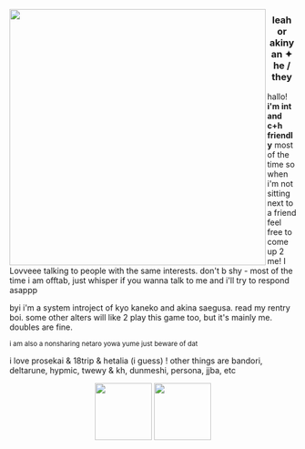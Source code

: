 <p align="center"> 
  <img src="https://media1.tenor.com/m/Gtp3CN94vU8AAAAC/rui-rui-kamishiro.gif" align="left" style="width: 450px;">
</p>
<h3><p align="center">
leah or akinyan ✦  he / they</h3>
</p>

<p align="left">
hallo! <b>i'm int and c+h friendly</b> most of the time so when i'm not sitting next to a friend feel free to come up 2 me! I Lovveee talking to people with the same interests. don't b shy - most of the time i am offtab, just whisper if you wanna talk to me and i'll try to respond asappp

byi i'm a system introject of kyo kaneko and akina saegusa. read my rentry boi. some other alters will like 2 play this game too, but it's mainly me. doubles are fine.
</p>
<sub>i am also a nonsharing netaro yowa yume just beware of dat</sub>

i love prosekai & 18trip & hetalia (i guess) ! other things are bandori, deltarune, hypmic, twewy & kh, dunmeshi, persona, jjba, etc
<p align="center"> 
  <img src="https://64.media.tumblr.com/d51e212bc28daeb7f5e53b5a2fd786a1/0baf6f1b405bb562-c6/s100x200/153c33ed1e8b3ebb7ab2cd244da5005380a2a5c5.gifv" align="center" style="width: 100px;">   <img src="https://64.media.tumblr.com/e960ef5b90706c77098cec98b72c2608/c8e11940d738689b-fe/s100x200/902bbc19de6e026561a8bf30236a23204ffb8338.gifv" align="center" style="width: 100px;">
</p>

